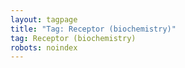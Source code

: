 ```yaml
---
layout: tagpage
title: "Tag: Receptor (biochemistry)"
tag: Receptor (biochemistry)
robots: noindex
---
```

